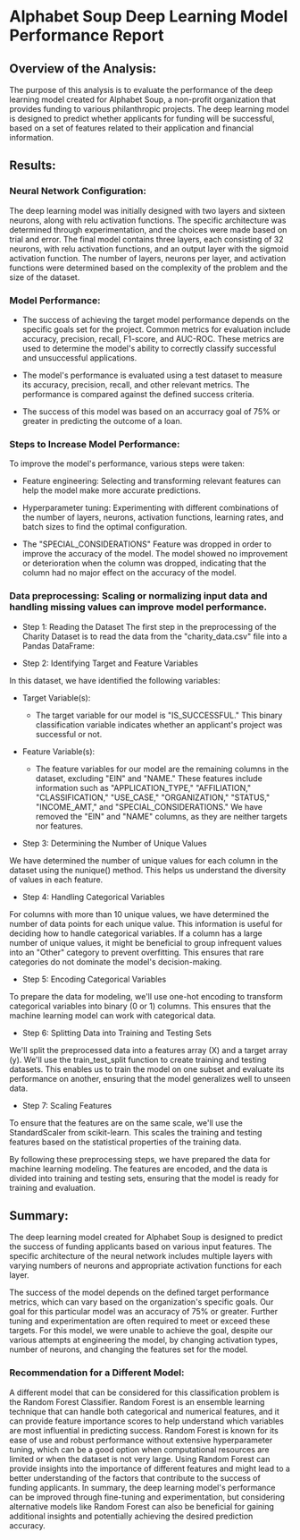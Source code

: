 # Alphabet Soup Deep Learning Model Performance Report
## Overview of the Analysis:
The purpose of this analysis is to evaluate the performance of the deep learning model created for Alphabet Soup, a non-profit organization that provides funding to various philanthropic projects. The deep learning model is designed to predict whether applicants for funding will be successful, based on a set of features related to their application and financial information.

## Results:

### Neural Network Configuration:

The deep learning model was initially designed with two layers and  sixteen neurons, along with relu activation functions. The specific architecture was determined through experimentation, and the choices were made based on trial and error. The final model contains three layers, each consisting of 32 neurons, with relu activation functions, and an output layer with the sigmoid activation function. The number of layers, neurons per layer, and activation functions were determined based on the complexity of the problem and the size of the dataset.

### Model Performance:

- The success of achieving the target model performance depends on the specific goals set for the project. Common metrics for evaluation include accuracy, precision, recall, F1-score, and AUC-ROC. These metrics are used to determine the model's ability to correctly classify successful and unsuccessful applications.
  
- The model's performance is evaluated using a test dataset to measure its accuracy, precision, recall, and other relevant metrics. The performance is compared against the defined success criteria.

- The success of this model was based on an accurracy goal of 75% or greater in predicting the outcome of a loan.


### Steps to Increase Model Performance:

To improve the model's performance, various steps were taken:

- Feature engineering: Selecting and transforming relevant features can help the model make more accurate predictions.

- Hyperparameter tuning: Experimenting with different combinations of the number of layers, neurons, activation functions, learning rates, and batch sizes to find the optimal configuration.

- The "SPECIAL_CONSIDERATIONS" Feature was dropped in order to improve the accuracy of the model. The model showed no improvement or deterioration when the column was dropped, indicating that the column had no major effect on the accuracy of the model.


### Data preprocessing: Scaling or normalizing input data and handling missing values can improve model performance.

- Step 1: Reading the Dataset
The first step in the preprocessing of the Charity Dataset is to read the data from the "charity_data.csv" file into a Pandas DataFrame:

- Step 2: Identifying Target and Feature Variables

In this dataset, we have identified the following variables:

  - Target Variable(s):
    - The target variable for our model is "IS_SUCCESSFUL." This binary classification variable indicates whether an applicant's project was successful or not.

- Feature Variable(s):
  - The feature variables for our model are the remaining columns in the dataset, excluding "EIN" and "NAME." These features include information such as "APPLICATION_TYPE," "AFFILIATION," "CLASSIFICATION," "USE_CASE," "ORGANIZATION," "STATUS," "INCOME_AMT," and "SPECIAL_CONSIDERATIONS."
We have removed the "EIN" and "NAME" columns, as they are neither targets nor features.

- Step 3: Determining the Number of Unique Values

We have determined the number of unique values for each column in the dataset using the nunique() method. This helps us understand the diversity of values in each feature.

- Step 4: Handling Categorical Variables

For columns with more than 10 unique values, we have determined the number of data points for each unique value. This information is useful for deciding how to handle categorical variables. If a column has a large number of unique values, it might be beneficial to group infrequent values into an "Other" category to prevent overfitting. This ensures that rare categories do not dominate the model's decision-making.

- Step 5: Encoding Categorical Variables
  
To prepare the data for modeling, we'll use one-hot encoding to transform categorical variables into binary (0 or 1) columns. This ensures that the machine learning model can work with categorical data.

- Step 6: Splitting Data into Training and Testing Sets
  
We'll split the preprocessed data into a features array (X) and a target array (y). We'll use the train_test_split function to create training and testing datasets. This enables us to train the model on one subset and evaluate its performance on another, ensuring that the model generalizes well to unseen data.

- Step 7: Scaling Features
  
To ensure that the features are on the same scale, we'll use the StandardScaler from scikit-learn. This scales the training and testing features based on the statistical properties of the training data.

By following these preprocessing steps, we have prepared the data for machine learning modeling. The features are encoded, and the data is divided into training and testing sets, ensuring that the model is ready for training and evaluation.

## Summary:

The deep learning model created for Alphabet Soup is designed to predict the success of funding applicants based on various input features. The specific architecture of the neural network includes multiple layers with varying numbers of neurons and appropriate activation functions for each layer.

The success of the model depends on the defined target performance metrics, which can vary based on the organization's specific goals. Our goal for this particular model was an accuracy of 75% or greater. Further tuning and experimentation are often required to meet or exceed these targets. For this model, we were unable to achieve the goal, despite our various attempts at engineering the model, by changing activation types, number of neurons, and changing the features set for the model.

### Recommendation for a Different Model:

A different model that can be considered for this classification problem is the Random Forest Classifier. Random Forest is an ensemble learning technique that can handle both categorical and numerical features, and it can provide feature importance scores to help understand which variables are most influential in predicting success.
Random Forest is known for its ease of use and robust performance without extensive hyperparameter tuning, which can be a good option when computational resources are limited or when the dataset is not very large.
Using Random Forest can provide insights into the importance of different features and might lead to a better understanding of the factors that contribute to the success of funding applicants.
In summary, the deep learning model's performance can be improved through fine-tuning and experimentation, but considering alternative models like Random Forest can also be beneficial for gaining additional insights and potentially achieving the desired prediction accuracy.
